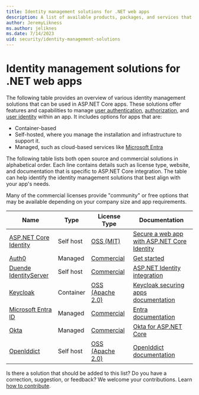 ```yaml
---
title: Identity management solutions for .NET web apps
description: A list of available products, packages, and services that enable identity management, including authentication and authorization, for ASP.NET Core web apps.
author: JeremyLikness
ms.author: jeliknes
ms.date: 7/14/2023
uid: security/identity-management-solutions
---
```

# Identity management solutions for .NET web apps

The following table provides an overview of various identity management solutions that can be used in ASP.NET Core apps. These solutions offer features and capabilities to manage [user authentication](xref:security/authentication/index), [authorization](xref:security/authorization/introduction), and [user identity](xref:security/authentication/identity) within an app. It includes options for apps that are:

* Container-based
* Self-hosted, where you manage the installation and infrastructure to support it.
* Managed, such as cloud-based services like [Microsoft Entra](xref:security/authentication/azure-active-directory/index)

The following table lists both open source and commercial solutions in alphabetical order. Each line contains details such as license type, website, and documentation that is specific to ASP.NET Core integration. The table can help identify the identity management solutions that best align with your app's needs.

Many of the commercial licenses provide "community" or free options that may be available depending on your company size and app requirements.

<!--
|Name  |Type | License Type  |Website  |Article  |
|---------|-----|--------|---------|---------|
|**ASP.NET Core Identity**| Self host |[OSS (MIT)](https://github.com/dotnet/aspnetcore/blob/main/LICENSE.txt)|[https://dotnet.microsoft.com/](https://dotnet.microsoft.com/apps/aspnet)|[Secure a web app with ASP.NET Core Identity](/training/modules/secure-aspnet-core-identity/)|
|**Auth0**|Managed|[Commercial](https://auth0.com/pricing)|[https://auth0.com/](https://auth0.com/)|[Get started](https://auth0.com/docs/get-started)|
|**Duende IdentityServer**|Self host|[Commercial](https://duendesoftware.com/products/identityserver#pricing)|[https://duendesoftware.com/](https://duendesoftware.com/products/identityserver)|[ASP.NET Identity integration](https://docs.duendesoftware.com/identityserver/v6/aspnet_identity/)|
|**Keycloak**|Container|[OSS (Apache 2.0)](https://github.com/keycloak/keycloak/blob/master/LICENSE.txt)|[https://www.keycloak.org/](https://www.keycloak.org/)|[Keycloak documentation](https://www.keycloak.org/documentation)|
|**Microsoft Entra ID**|Managed|[Commercial](https://azure.microsoft.com/pricing/details/active-directory/)|[https://azure.microsoft.com/services/active-directory/](https://azure.microsoft.com/services/active-directory/)|[Entra documentation](/azure/active-directory/fundamentals/active-directory-whatis)|
|**Okta**|Managed|[Commercial](https://www.okta.com/pricing/)|[https://www.okta.com/](https://www.okta.com/)|[Okta for ASP.NET Core](https://developer.okta.com/code/dotnet/aspnetcore/)|
|**OpenIddict**|Self host|[OSS (Apache 2.0)](https://github.com/openiddict/openiddict-core/blob/dev/LICENSE.md)|[https://github.com/openiddict/openiddict-core](https://github.com/openiddict/openiddict-core)|[OpenIddict documentation](https://documentation.openiddict.com/)|
-->

|Name  |Type | License Type  | Documentation  |
|---------|-----|--------|---------|
|[ASP.NET Core Identity](https://dotnet.microsoft.com/apps/aspnet)| Self host |[OSS (MIT)](https://github.com/dotnet/aspnetcore/blob/main/LICENSE.txt)|[Secure a web app with ASP.NET Core Identity](/training/modules/secure-aspnet-core-identity/)|
|[Auth0](https://auth0.com/)|Managed|[Commercial](https://auth0.com/pricing)|[Get started](https://auth0.com/docs/get-started)|
|[Duende IdentityServer](https://duendesoftware.com/products/identityserver)|Self host|[Commercial](https://duendesoftware.com/products/identityserver#pricing)|[ASP.NET Identity integration](https://docs.duendesoftware.com/identityserver/v6/aspnet_identity/)|
|[Keycloak](https://www.keycloak.org)|Container|[OSS (Apache 2.0)](https://github.com/keycloak/keycloak/blob/master/LICENSE.txt)|[Keycloak securing apps documentation](https://www.keycloak.org/guides#securing-apps)|
|[Microsoft Entra ID](https://azure.microsoft.com/services/active-directory)|Managed|[Commercial](https://azure.microsoft.com/pricing/details/active-directory/)|[Entra documentation](/azure/active-directory/fundamentals/active-directory-whatis)|
|[Okta](https://www.okta.com)|Managed|[Commercial](https://www.okta.com/pricing/)|[Okta for ASP.NET Core](https://developer.okta.com/code/dotnet/aspnetcore/)|
|[OpenIddict](https://github.com/openiddict/openiddict-core)|Self host|[OSS (Apache 2.0)](https://github.com/openiddict/openiddict-core/blob/dev/LICENSE.md)|[OpenIddict documentation](https://documentation.openiddict.com/)|

Is there a solution that should be added to this list? Do you have a correction, suggestion, or feedback? We welcome your contributions. Learn [how to contribute](https://github.com/dotnet/aspnetcore/blob/main/CONTRIBUTING.md).
